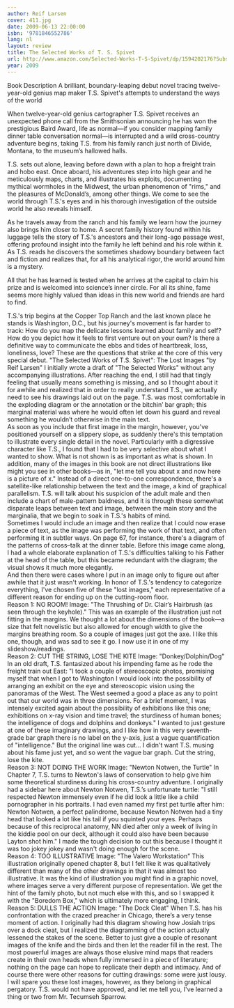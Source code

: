 ```yaml
---
author: Reif Larsen
cover: 411.jpg
date: 2009-06-13 22:00:00
isbn: '9781846552786'
lang: nl
layout: review
title: The Selected Works of T. S. Spivet
url: http://www.amazon.com/Selected-Works-T-S-Spivet/dp/1594202176?SubscriptionId=0VMG0VFGBMRWVRA58R02&tag=ldvd-20&linkCode=xm2&camp=2025&creative=165953&creativeASIN=1594202176
year: 2009
---
```

Book Description
A brilliant, boundary-leaping debut novel tracing twelve-year-old genius map maker T.S. Spivet's attempts to understand the ways of the world

When twelve-year-old genius cartographer T.S. Spivet receives an unexpected phone call from the Smithsonian announcing he has won the prestigious Baird Award, life as normal—if you consider mapping family dinner table conversation normal—is interrupted and a wild cross-country adventure begins, taking T.S. from his family ranch just north of Divide, Montana, to the museum’s hallowed halls.

 T.S. sets out alone, leaving before dawn with a plan to hop a freight train and hobo east. Once aboard, his adventures step into high gear and he meticulously maps, charts, and illustrates his exploits, documenting mythical wormholes in the Midwest, the urban phenomenon of "rims," and the pleasures of McDonald’s, among other things. We come to see the world through T.S.'s eyes and in his thorough investigation of the outside world he also reveals himself.

 As he travels away from the ranch and his family we learn how the journey also brings him closer to home. A secret family history found within his luggage tells the story of T.S.'s ancestors and their long-ago passage west, offering profound insight into the family he left behind and his role within it. As T.S. reads he discovers the sometimes shadowy boundary between fact and fiction and realizes that, for all his analytical rigor, the world around him is a mystery.

 All that he has learned is tested when he arrives at the capital to claim his prize and is welcomed into science’s inner circle. For all its shine, fame seems more highly valued than ideas in this new world and friends are hard to find.

 T.S.'s trip begins at the Copper Top Ranch and the last known place he stands is Washington, D.C., but his journey's movement is far harder to track: How do you map the delicate lessons learned about family and self? How do you depict how it feels to first venture out on your own? Is there a definitive way to communicate the ebbs and tides of heartbreak, loss, loneliness, love? These are the questions that strike at the core of this very special debut.     "The Selected Works of T.S. Spivet": The Lost Images  "by Reif Larsen"
  I initially wrote a draft of "The Selected Works" without any accompanying illustrations. After reaching the end, I still had that tingly feeling that usually means something is missing, and so I thought about it for awhile and realized that in order to really understand T.S., we actually need to see his drawings laid out on the page. T.S. was most comfortable in the exploding diagram or the annotation or the bitchin’ bar graph; this marginal material was where he would often let down his guard and reveal something he wouldn’t otherwise in the main text.   
  As soon as you include that first image in the margin, however, you've positioned yourself on a slippery slope, as suddenly there's this temptation to illustrate every single detail in the novel. Particularly with a digressive character like T.S., I found that I had to be very selective about what I wanted to show. What is not shown is as important as what is shown. In addition, many of the images in this book are not direct illustrations like might you see in other books—as in, "let me tell you about x and now here is a picture of x." Instead of a direct one-to-one correspondence, there's a satellite-like relationship between the text and the image, a kind of graphical parallelism. T.S. will talk about his suspicion of the adult male and then include a chart of male-pattern baldness, and it is through these somewhat disparate leaps between text and image, between the main story and the marginalia, that we begin to soak in T.S.'s habits of mind.  
  Sometimes I would include an image and then realize that I could now erase a piece of text, as the image was performing the work of that text, and often performing it in subtler ways. On page 67, for instance, there's a diagram of the patterns of cross–talk at the dinner table. Before this image came along, I had a whole elaborate explanation of T.S.'s difficulties talking to his Father at the head of the table, but this became redundant with the diagram; the visual shows it much more elegantly.  
  And then there were cases where I put in an image only to figure out after awhile that it just wasn't working. In honor of T.S.'s tendency to categorize everything, I've chosen five of these "lost images," each representative of a different reason for ending up on the cutting-room floor.  
      Reason 1: NO ROOM!  Image: "The Thrushing of Dr. Clair’s Hairbrush (as seen through the keyhole)."    This was an example of the illustration just not fitting in the margins. We thought a lot about the dimensions of the book—a size that felt novelistic but also allowed for enough width to give the margins breathing room. So a couple of images just got the axe. I like this one, though, and was sad to see it go. I now use it in one of my slideshow/readings.  
      Reason 2: CUT THE STRING, LOSE THE KITE  Image: "Donkey/Dolphin/Dog"    In an old draft, T.S. fantasized about his impending fame as he rode the freight train out East:
  "I took a couple of stereoscopic photos, promising myself that when I got to Washington I would look into the possibility of arranging an exhibit on the eye and stereoscopic vision using the panoramas of the West. The West seemed a good a place as any to point out that our world was in three dimensions. For a brief moment, I was intensely excited again about the possibility of exhibitions like this one; exhibitions on x-ray vision and time travel; the sturdiness of human bones; the intelligence of dogs and dolphins and donkeys."
  I wanted to just gesture at one of these imaginary drawings, and I like how in this very seventh-grade bar graph there is no label on the y-axis, just a vague quantification of "intelligence." But the original line was cut... I didn't want T.S. musing about his fame just yet, and so went the vague bar graph. Cut the string, lose the kite.   
      Reason 3: NOT DOING THE WORK  Image: "Newton Notwen, the Turtle"  In Chapter 7, T.S. turns to Newton's laws of conservation to help give him some theoretical sturdiness during his cross-country adventure. I originally had a sidebar here about Newton Notwen, T.S.’s unfortunate turtle:
  "I still respected Newton immensely even if he did look a little like a child pornographer in his portraits. I had even named my first pet turtle after him: Newton Notwen, a perfect palindrome, because Newton Notwen had a tiny head that looked a lot like his tail if you squinted your eyes. Perhaps because of this reciprocal anatomy, NN died after only a week of living in the kiddie pool on our deck, although it could also have been because Layton shot him."
  I made the tough decision to cut this because I thought it was too jokey jokey and wasn't doing enough for the scene.   
      Reason 4: TOO ILLUSTRATIVE  Image: "The Valero Workstation"      This illustration originally opened chapter 8, but I felt like it was qualitatively different than many of the other drawings in that it was almost too illustrative. It was the kind of illustration you might find in a graphic novel, where images serve a very different purpose of representation. We get the hint of the family photo, but not much else with this, and so I swapped it with the "Boredom Box," which is ultimately more engaging, I think.   
      Reason 5: DULLS THE ACTION  Image: "The Dock Cleat"  When T.S. has his confrontation with the crazed preacher in Chicago, there’s a very tense moment of action. I originally had this diagram showing how Josiah trips over a dock cleat, but I realized the diagramming of the action actually lessened the stakes of the scene. Better to just give a couple of resonant images of the knife and the birds and then let the reader fill in the rest. The most powerful images are always those elusive mind maps that readers create in their own heads when fully immersed in a piece of literature; nothing on the page can hope to replicate their depth and intimacy.
  And of course there were other reasons for cutting drawings: some were just lousy. I will spare you these lost images, however, as they belong in graphical pergatory. T.S. would not have approved, and let me tell you, I've learned a thing or two from Mr. Tecumseh Sparrow.
